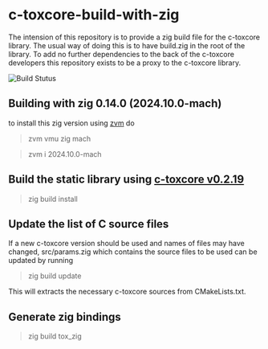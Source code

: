 # c-toxcore-build-with-zig
The intension of this repository is to provide a zig build file for the
c-toxcore library. The usual way of doing this is to have build.zig in the
root of the library. To add no further dependencies to the back of the c-toxcore
developers this repository exists to be a proxy to the c-toxcore library.

![Build Stutus](https://github.com/nodecum/c-toxcore-build-with-zig/actions/workflows/ci.yml/badge.svg)

## Building with zig 0.14.0 (2024.10.0-mach)
to install this zig version using [zvm](https://www.zvm.app) do

> zvm vmu zig mach

> zvm i 2024.10.0-mach

## Build the static library using [c-toxcore v0.2.19](https://github.com/TokTok/c-toxcore/releases/download/v0.2.19) 

> zig build install

## Update the list of C source files

If a new c-toxcore version should be used and names of files may have changed,
src/params.zig which contains the source files to be used can be updated by running

> zig build update

This will extracts the necessary c-toxcore sources from CMakeLists.txt. 

## Generate zig bindings

> zig build tox_zig
